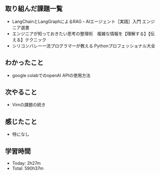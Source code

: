 ## 取り組んだ課題一覧
- LangChainとLangGraphによるRAG・AIエージェント［実践］入門 エンジニア選書
- エンジニアが知っておきたい思考の整理術　複雑な情報を【理解する】【伝える】テクニック
- シリコンバレー一流プログラマーが教える Pythonプロフェッショナル大全
## わかったこと
- google colabでのopenAI APIの使用方法
## 次やること
- Vimの課題の続き
## 感じたこと
- 特になし
## 学習時間
- Today: 2h27m
- Total: 590h37m
